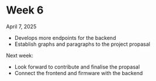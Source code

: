 # Week 6
April 7, 2025
- Develops more endpoints for the backend
- Establish graphs and paragraphs to the project propasal

Next week:
- Look forward to contribute and finalise the propasal
- Connect the frontend and firmware with the backend
